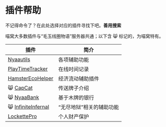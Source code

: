 # 插件帮助

不记得命令了？在此处选择对应的插件寻找下吧。**善用搜索**

喵窝大多数插件与“毛玉线圈物语”服务器共通；以下含 :smile_cat: 标记的，为喵窝特有。

|插件|简介|
|--|--|
|[Nyaautils](space/plugins/nyaautils.md)|各项辅助功能|
|[PlayTimeTracker](space/plugins/playtimetracker.md)|在线时间记录|
|[HamsterEcoHelper](space/plugins/hamsterecohelper.md)|经济流动辅助插件|
|:smile_cat: [CapCat](space/plugins/capcat.md)|传送牌子介绍|
|:smile_cat: [NyaaBank](space/plugins/nyaabank-instructions)|基于木牌的银行|
|:smile_cat: [InfiniteInfernal](space/plugins/infinite-infernal-assistant.md)| “无尽地狱”相关的辅助功能|
|[LockettePro](space/plugins/lockettepro)|个人财产保护|